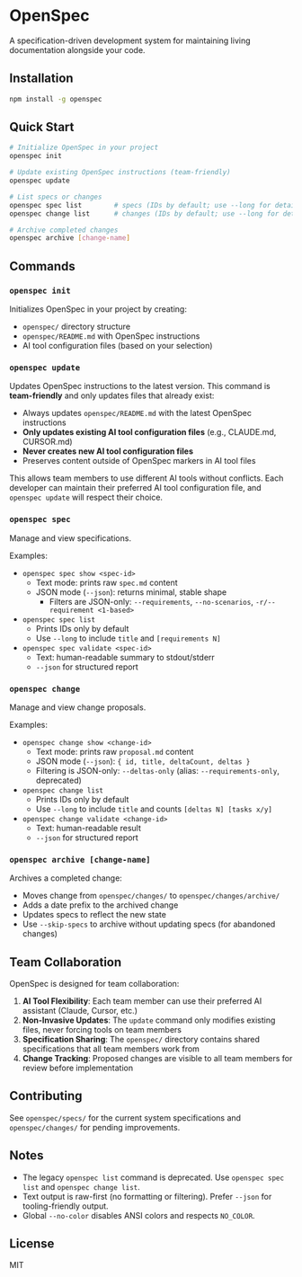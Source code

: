 # OpenSpec

A specification-driven development system for maintaining living documentation alongside your code.

## Installation

```bash
npm install -g openspec
```

## Quick Start

```bash
# Initialize OpenSpec in your project
openspec init

# Update existing OpenSpec instructions (team-friendly)
openspec update

# List specs or changes
openspec spec list        # specs (IDs by default; use --long for details)
openspec change list      # changes (IDs by default; use --long for details)

# Archive completed changes
openspec archive [change-name]
```

## Commands

### `openspec init`

Initializes OpenSpec in your project by creating:
- `openspec/` directory structure
- `openspec/README.md` with OpenSpec instructions
- AI tool configuration files (based on your selection)

### `openspec update`

Updates OpenSpec instructions to the latest version. This command is **team-friendly** and only updates files that already exist:

- Always updates `openspec/README.md` with the latest OpenSpec instructions
- **Only updates existing AI tool configuration files** (e.g., CLAUDE.md, CURSOR.md)
- **Never creates new AI tool configuration files**
- Preserves content outside of OpenSpec markers in AI tool files

This allows team members to use different AI tools without conflicts. Each developer can maintain their preferred AI tool configuration file, and `openspec update` will respect their choice.

### `openspec spec`

Manage and view specifications.

Examples:
- `openspec spec show <spec-id>`
  - Text mode: prints raw `spec.md` content
  - JSON mode (`--json`): returns minimal, stable shape
    - Filters are JSON-only: `--requirements`, `--no-scenarios`, `-r/--requirement <1-based>`
- `openspec spec list`
  - Prints IDs only by default
  - Use `--long` to include `title` and `[requirements N]`
- `openspec spec validate <spec-id>`
  - Text: human-readable summary to stdout/stderr
  - `--json` for structured report

### `openspec change`

Manage and view change proposals.

Examples:
- `openspec change show <change-id>`
  - Text mode: prints raw `proposal.md` content
  - JSON mode (`--json`): `{ id, title, deltaCount, deltas }`
  - Filtering is JSON-only: `--deltas-only` (alias: `--requirements-only`, deprecated)
- `openspec change list`
  - Prints IDs only by default
  - Use `--long` to include `title` and counts `[deltas N] [tasks x/y]`
- `openspec change validate <change-id>`
  - Text: human-readable result
  - `--json` for structured report

### `openspec archive [change-name]`

Archives a completed change:
- Moves change from `openspec/changes/` to `openspec/changes/archive/`
- Adds a date prefix to the archived change
- Updates specs to reflect the new state
- Use `--skip-specs` to archive without updating specs (for abandoned changes)

## Team Collaboration

OpenSpec is designed for team collaboration:

1. **AI Tool Flexibility**: Each team member can use their preferred AI assistant (Claude, Cursor, etc.)
2. **Non-Invasive Updates**: The `update` command only modifies existing files, never forcing tools on team members
3. **Specification Sharing**: The `openspec/` directory contains shared specifications that all team members work from
4. **Change Tracking**: Proposed changes are visible to all team members for review before implementation

## Contributing

See `openspec/specs/` for the current system specifications and `openspec/changes/` for pending improvements.

## Notes

- The legacy `openspec list` command is deprecated. Use `openspec spec list` and `openspec change list`.
- Text output is raw-first (no formatting or filtering). Prefer `--json` for tooling-friendly output.
- Global `--no-color` disables ANSI colors and respects `NO_COLOR`.

## License

MIT
